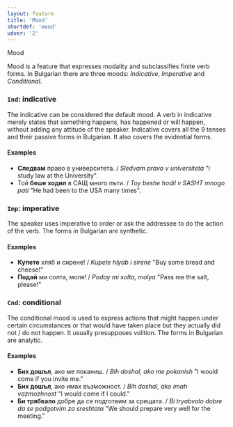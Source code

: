 ```yaml
---
layout: feature
title: 'Mood'
shortdef: 'mood'
udver: '2'
---
```


Mood

Mood is a feature that expresses modality and subclassifies finite
verb forms.
In Bulgarian there are three moods: _Indicative_, _Imperative_ and _Conditional_.

### `Ind`: indicative

The indicative can be considered the default mood. A verb in
indicative merely states that something happens, has happened or will
happen, without adding any attitude of the speaker. Indicative covers all the 9 tenses
and their passive forms in Bulgarian. It also covers the evidential forms.

#### Examples

- <b>Следвам</b> право в университета. / _Sledvam pravo v universiteta_ "I study law at the University".
- Той <b>беше ходил</b> в САЩ много пъти. / _Toy beshe hodil v SASHT mnogo pati_ "He had been to the USA many times".

### `Imp`: imperative

The speaker uses imperative to order or ask the addressee to do the
action of the verb. The forms in Bulgarian are synthetic.

#### Examples

- <b>Купете</b> хляб и сирене! / _Kupete hlyab i sirene_ "Buy some bread and cheese!"
- <b>Подай</b> ми солта, моля! / _Poday mi solta, molya_ "Pass me the salt, please!"


### `Cnd`: conditional

The conditional mood is used to express actions that might happen under certain
circumstances or that would have taken place but they actually did not / do not
happen. It usually presupposes volition. The forms in Bulgarian are analytic.

#### Examples

- <b>Бих дошъл</b>, ако ме поканиш. / _Bih doshal, ako me pokanish_ "I would come if you invite me."
- <b>Бих дошъл</b>, ако имах възможност. / _Bih doshal, ako imah vazmozhnost_ "I would come if I could."
- <b>Би трябвало</b> добре да се подготвим за срещата. / _Bi tryabvalo dobre da se podgotvim za sreshtata_ "We should prepare very well for the meeting." 

<!-- Interlanguage links updated Út zář 29 20:31:35 CEST 2020 -->

